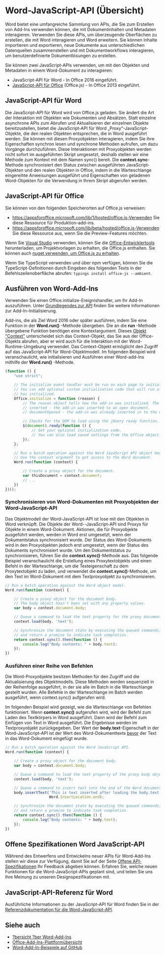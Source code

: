 # <a name="word-javascript-api-overview"></a>Word-JavaScript-API (Übersicht)

Word bietet eine umfangreiche Sammlung von APIs, die Sie zum Erstellen von Add-Ins verwenden können, die mit Dokumentinhalten und Metadaten interagieren. Verwenden Sie diese APIs, um überzeugende Oberflächen zu erstellen, die mit Word interagieren und Word erweitern. Sie können Inhalte importieren und exportieren, neue Dokumente aus unterschiedlichen Datenquellen zusammenstellen und mit Dokumentworkflows interagieren, um benutzerdefinierte Dokumentlösungen zu erstellen.

Sie können zwei JavaScript-APIs verwenden, um mit den Objekten und Metadaten in einem Word-Dokument zu interagieren:

- JavaScript-API für Word - In Office 2016 eingeführt.
- [JavaScript-API für Office](../javascript-api-for-office.md) (Office.js) - In Office 2013 eingeführt.

## <a name="word-javascript-api"></a>JavaScript-API für Word

Die JavaScript-API für Word wird von Office.js geladen. Sie ändert die Art der Interaktion mit Objekten wie Dokumenten und Absätzen. Statt einzelne asynchrone APIs zum Abrufen und Aktualisieren der einzelnen Objekte bereitzustellen, bietet die JavaScript-API für Word „Proxy“-JavaScript-Objekte, die den realen Objekten entsprechen, die in Word ausgeführt werden. Sie können mit diesen Proxyobjekten interagieren, indem Sie ihre Eigenschaften synchron lesen und synchrone Methoden aufrufen, um dazu Vorgänge durchzuführen. Diese Interaktionen mit Proxyobjekten werden nicht sofort im ausgeführten Skript umgesetzt, deshalb stellen wir eine Methode zum Kontext mit dem Namen sync() bereit. Die **context.sync**-Methode synchronisiert den Status zwischen ausgeführten JavaScript-Objekten und den realen Objekten in Office, indem in die Warteschlange eingereihte Anweisungen ausgeführt und Eigenschaften von geladenen Word-Objekten für die Verwendung in Ihrem Skript abgerufen werden.

## <a name="javascript-api-for-office"></a>JavaScript-API für Office

Sie können von den folgenden Speicherorten auf Office.js verweisen:

* https://appsforoffice.microsoft.com/lib/1/hosted/office.js-Verwenden Sie diese Ressource für Produktion-add-ins.
* https://appsforoffice.microsoft.com/lib/beta/hosted/office.js-Verwenden Sie diese Ressource aus, wenn Sie die Preview-Features möchten.

Wenn Sie [Visual Studio](https://www.visualstudio.com/products/free-developer-offers-vs) verwenden, können Sie die [Office-Entwicklertools](https://www.visualstudio.com/features/office-tools-vs.aspx) herunterladen, um Projektvorlagen zu erhalten, die Office.js enthalten.  Sie können auch [nuget verwenden, um Office.js zu erhalten](https://www.nuget.org/packages/Microsoft.Office.js/).

Wenn Sie TypeScript verwenden und über npm verfügen, können Sie die TypeScript-Definitionen durch Eingeben des folgenden Texts in der Befehlszeilenoberfläche abrufen: `typings install office-js --ambient`.

## <a name="running-word-add-ins"></a>Ausführen von Word-Add-Ins

Verwenden Sie einen Office.initialize-Ereignishandler, um Ihr Add-In auszuführen. Unter [Grundlegendes zur API](https://docs.microsoft.com/office/dev/add-ins/develop/understanding-the-javascript-api-for-office) finden Sie weitere Informationen zur Add-In-Initialisierung.

Add-ins, die als Ziel Word 2016 oder später ausführen, indem Sie eine Funktion in der **Word.run()** -Methode übergeben. Die an die **run** -Methode übergebene Funktion benötigen eine Kontextargument. Dieses [Objekt "Context"](/javascript/api/word/word.requestcontext) unterscheidet sich das Context-Objekt, das Sie aus der Office-Objekts abrufen, aber er wird auch für die Interaktion mit der Word-Runtime-Umgebung verwendet. Das Context-Objekt ermöglicht den Zugriff auf das JavaScript-API für Word-Objektmodell. Im folgenden Beispiel wird veranschaulicht, wie initialisieren und Ausführen einer Word-add-Ins mithilfe der **Word.run()** -Methode.

```js
(function () {
    "use strict";

    // The initialize event handler must be run on each page to initialize Office JS.
    // You can add optional custom initialization code that will run after OfficeJS
    // has initialized.
    Office.initialize = function (reason) {
        // The reason object tells how the add-in was initialized. The values can be:
        // inserted - the add-in was inserted to an open document.
        // documentOpened - the add-in was already inserted in to the document and the document was opened.

        // Checks for the DOM to load using the jQuery ready function.
        $(document).ready(function () {
            // Set your optional initialization code.
            // You can also load saved settings from the Office object.
        });
    };

    // Run a batch operation against the Word JavaScript API object model.
    // Use the context argument to get access to the Word document.
    Word.run(function (context) {

        // Create a proxy object for the document.
        var thisDocument = context.document;
        // ...
    })
})();
```

### <a name="synchronizing-word-documents-with-word-javascript-api-proxy-objects"></a>Synchronisieren von Word-Dokumenten mit Proxyobjekten der Word-JavaScript-API

Das Objektmodell der Word-JavaScript-API ist lose mit den Objekten in Word verknüpft. Die Objekte der Word--JavaScript-API sind Proxys für Objekte in einem Word-Dokument. Aktionen, die für Proxyobjekte ausgeführt werden, werden in Word erst umgesetzt, wenn der Dokumentstatus synchronisiert wurde. Der Status des Word-Dokuments wird in den Proxyobjekten jedoch erst umgesetzt, wenn der Status des Dokuments synchronisiert wurde. Um den Dokumentstatus zu synchronisieren, führen Sie die **context.sync()**-Methode aus. Das folgende Beispiel veranschaulicht die Erstellung eines Proxytextobjekts und einen Befehl in der Warteschlange, um die Texteigenschaft zu dem Proxytextobjekt zu laden, und verwendet die **context.sync()**-Methode, um den Text im Word-Dokument mit dem Textproxyobjekt zu synchronisieren.

```js
// Run a batch operation against the Word object model.
Word.run(function (context) {

    // Create a proxy object for the document body.
    // The body object hasn't been set with any property values.
    var body = context.document.body;

    // Queue a command to load the text property for the proxy document body object.
    context.load(body, 'text');

    // Synchronize the document state by executing the queued commands,
    // and return a promise to indicate task completion.
    return context.sync().then(function () {
        console.log("Body contents: " + body.text);
    });
})
```

### <a name="executing-a-batch-of-commands"></a>Ausführen einer Reihe von Befehlen

Die Word-Proxyobjekte besitzen Methoden für den Zugriff und die Aktualisierung des Objektmodells. Diese Methoden werden sequenziell in der Reihenfolge ausgeführt, in der sie alle im Batch in die Warteschlange gestellt wurden. Alle Befehle in der Warteschlange im Batch werden ausgeführt, wenn context.sync() aufgerufen wird.

Im folgenden Beispiel wird gezeigt, wie die Warteschlange von Befehlen funktioniert. Wenn **context.sync()** aufgerufen wird, wird der Befehl zum Laden des Textkörpers in Word ausgeführt. Dann wird der Befehl zum Einfügen von Text in Word ausgeführt. Die Ergebnisse werden im Textproxyobjekt zurückgegeben. Der Wert der **body.text**-Eigenschaft in der Word-JavaScript-API ist der Wert des Word-Dokumenttexts <u>bevor</u> der Text in das Word-Dokument eingefügt wurde.


```js
// Run a batch operation against the Word JavaScript API.
Word.run(function (context) {

    // Create a proxy object for the document body.
    var body = context.document.body;

    // Queue a command to load the text property of the proxy body object.
    context.load(body, 'text');

    // Queue a command to insert text into the end of the Word document body.
    body.insertText('This is text inserted after loading the body.text property',
                    Word.InsertLocation.end);

    // Synchronize the document state by executing the queued commands,
    // and return a promise to indicate task completion.
    return context.sync().then(function () {
        console.log("Body contents: " + body.text);
    });
})
```

## <a name="word-javascript-api-open-specifications"></a>Offene Spezifikationen Word JavaScript-API

Während des Entwerfens und Entwickelns neuer APIs für Word-Add-Ins stellen wir diese zur Verfügung, damit Sie auf der Seite [Offene API-Spezifikationen](../openspec.md) Ihr Feedback abgeben können. Erfahren Sie, welche neuen Funktionen für die Word-JavaScript-APIs geplant sind, und teilen Sie uns Ihre Meinung zu unseren Designspezifikationen mit.

## <a name="word-javascript-api-reference"></a>JavaScript-API-Referenz für Word

Ausführliche Informationen zu der JavaScript-API für Word finden Sie in der [Referenzdokumentation für die Word-JavaScript-API](/javascript/api/word).

## <a name="see-also"></a>Siehe auch

* [?bersicht ?ber Word-Add-Ins](https://docs.microsoft.com/office/dev/add-ins/word/word-add-ins-programming-overview)
* [Office-Add-Ins-Plattformübersicht](https://docs.microsoft.com/office/dev/add-ins/overview/office-add-ins)
* [Word-Add-In-Beispiele auf GitHub](https://github.com/OfficeDev?utf8=%E2%9C%93&q=Word)
